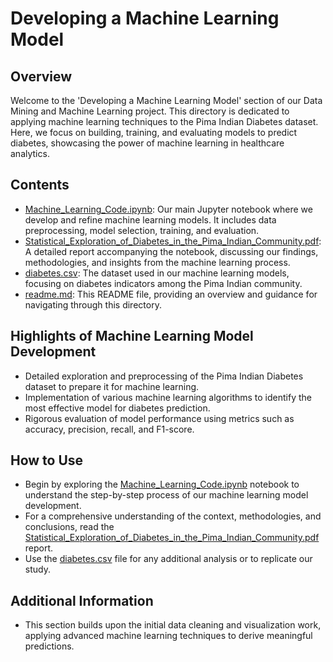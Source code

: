 # Developing a Machine Learning Model

## Overview
Welcome to the 'Developing a Machine Learning Model' section of our Data Mining and Machine Learning project. This directory is dedicated to applying machine learning techniques to the Pima Indian Diabetes dataset. Here, we focus on building, training, and evaluating models to predict diabetes, showcasing the power of machine learning in healthcare analytics.

## Contents
- [Machine_Learning_Code.ipynb](./Machine_Learning_Code.ipynb): Our main Jupyter notebook where we develop and refine machine learning models. It includes data preprocessing, model selection, training, and evaluation.
- [Statistical_Exploration_of_Diabetes_in_the_Pima_Indian_Community.pdf](./Statistical_Exploration_of_Diabetes_in_the_Pima_Indian_Community.pdf): A detailed report accompanying the notebook, discussing our findings, methodologies, and insights from the machine learning process.
- [diabetes.csv](./diabetes.csv): The dataset used in our machine learning models, focusing on diabetes indicators among the Pima Indian community.
- [readme.md](./readme.md): This README file, providing an overview and guidance for navigating through this directory.

## Highlights of Machine Learning Model Development
- Detailed exploration and preprocessing of the Pima Indian Diabetes dataset to prepare it for machine learning.
- Implementation of various machine learning algorithms to identify the most effective model for diabetes prediction.
- Rigorous evaluation of model performance using metrics such as accuracy, precision, recall, and F1-score.

## How to Use
- Begin by exploring the [Machine_Learning_Code.ipynb](./Machine_Learning_Code.ipynb) notebook to understand the step-by-step process of our machine learning model development.
- For a comprehensive understanding of the context, methodologies, and conclusions, read the [Statistical_Exploration_of_Diabetes_in_the_Pima_Indian_Community.pdf](./Statistical_Exploration_of_Diabetes_in_the_Pima_Indian_Community.pdf) report.
- Use the [diabetes.csv](./diabetes.csv) file for any additional analysis or to replicate our study.

## Additional Information
- This section builds upon the initial data cleaning and visualization work, applying advanced machine learning techniques to derive meaningful predictions.

